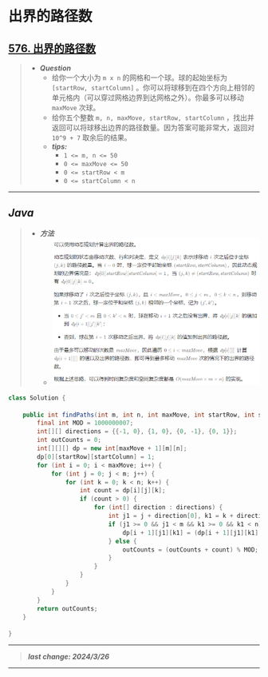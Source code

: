 # 出界的路径数

## [576. 出界的路径数](https://leetcode.cn/problems/out-of-boundary-paths/)

> - ***Question***
>   - 给你一个大小为 `m x n` 的网格和一个球。球的起始坐标为 `[startRow, startColumn]` 。你可以将球移到在四个方向上相邻的单元格内（可以穿过网格边界到达网格之外）。你最多可以移动 `maxMove` 次球。
>   - 给你五个整数 `m, n, maxMove, startRow, startColumn` ，找出并返回可以将球移出边界的路径数量。因为答案可能非常大，返回对 `10^9 + 7` 取余后的结果。
>   - ***tips:***
>     - `1 <= m, n <= 50`
>     - `0 <= maxMove <= 50`
>     - `0 <= startRow < m`
>     - `0 <= startColumn < n`

---

## *Java*

> - ***方法***
>   - ![image](./images/出界的路径数.png)

```java
class Solution {

    public int findPaths(int m, int n, int maxMove, int startRow, int startColumn) {
        final int MOD = 1000000007;
        int[][] directions = {{-1, 0}, {1, 0}, {0, -1}, {0, 1}};
        int outCounts = 0;
        int[][][] dp = new int[maxMove + 1][m][n];
        dp[0][startRow][startColumn] = 1;
        for (int i = 0; i < maxMove; i++) {
            for (int j = 0; j < m; j++) {
                for (int k = 0; k < n; k++) {
                    int count = dp[i][j][k];
                    if (count > 0) {
                        for (int[] direction : directions) {
                            int j1 = j + direction[0], k1 = k + direction[1];
                            if (j1 >= 0 && j1 < m && k1 >= 0 && k1 < n) {
                                dp[i + 1][j1][k1] = (dp[i + 1][j1][k1] + count) % MOD;
                            } else {
                                outCounts = (outCounts + count) % MOD;
                            }
                        }
                    }
                }
            }
        }
        return outCounts;
    }

}
```

---

> ***last change: 2024/3/26***

---
